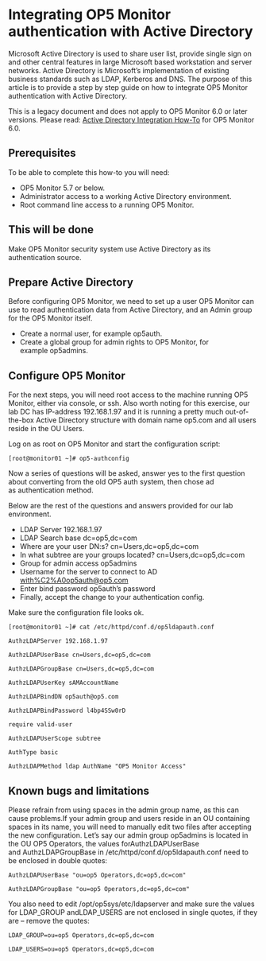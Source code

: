 # Integrating OP5 Monitor authentication with Active Directory

Microsoft Active Directory is used to share user list, provide single sign on and other central features in large Microsoft based workstation and server networks. Active Directory is Microsoft’s implementation of existing business standards such as LDAP, Kerberos and DNS. The purpose of this article is to provide a step by step guide on how to integrate OP5 Monitor authentication with Active Directory.

This is a legacy document and does not apply to OP5 Monitor 6.0 or later versions. Please read: [Active Directory Integration How-To](Active_Directory_Integration_How-To) for OP5 Monitor 6.0.

## Prerequisites

To be able to complete this how-to you will need:

- OP5 Monitor 5.7 or below.
- Administrator access to a working Active Directory environment.
- Root command line access to a running OP5 Monitor.

## This will be done

Make OP5 Monitor security system use Active Directory as its authentication source.

## Prepare Active Directory

Before configuring OP5 Monitor, we need to set up a user OP5 Monitor can use to read authentication data from Active Directory, and an Admin group for the OP5 Monitor itself.

- Create a normal user, for example op5auth.
- Create a global group for admin rights to OP5 Monitor, for example op5admins.

## Configure OP5 Monitor

For the next steps, you will need root access to the machine running OP5 Monitor, either via console, or ssh. Also worth noting for this exercise, our lab DC has IP-address 192.168.1.97 and it is running a pretty much out-of-the-box Active Directory structure with domain name op5.com and all users reside in the OU Users.

Log on as root on OP5 Monitor and start the configuration script:

`[root@monitor01 ~]# op5-authconfig`

Now a series of questions will be asked, answer yes to the first question about converting from the old OP5 auth system, then chose ad as authentication method.

Below are the rest of the questions and answers provided for our lab environment.

- LDAP Server 192.168.1.97
- LDAP Search base dc=op5,dc=com
- Where are your user DN:s? cn=Users,dc=op5,dc=com
- In what subtree are your groups located? cn=Users,dc=op5,dc=com
- Group for admin access op5admins
- Username for the server to connect to AD <with%C2%A0op5auth@op5.com>
- Enter bind password op5auth’s password
- Finally, accept the change to your authentication config.

Make sure the configuration file looks ok.

    [root@monitor01 ~]# cat /etc/httpd/conf.d/op5ldapauth.conf

    AuthzLDAPServer 192.168.1.97

    AuthzLDAPUserBase cn=Users,dc=op5,dc=com

    AuthzLDAPGroupBase cn=Users,dc=op5,dc=com

    AuthzLDAPUserKey sAMAccountName

    AuthzLDAPBindDN op5auth@op5.com

    AuthzLDAPBindPassword l4bp4SSw0rD

    require valid-user

    AuthzLDAPUserScope subtree

    AuthType basic

    AuthzLDAPMethod ldap AuthName "OP5 Monitor Access"

## Known bugs and limitations

Please refrain from using spaces in the admin group name, as this can cause problems.If your admin group and users reside in an OU containing spaces in its name, you will need to manually edit two files after accepting the new configuration. Let’s say our admin group op5admins is located in the OU OP5 Operators, the values forAuthzLDAPUserBase and AuthzLDAPGroupBase in /etc/httpd/conf.d/op5ldapauth.conf need to be enclosed in double quotes:

    AuthzLDAPUserBase "ou=op5 Operators,dc=op5,dc=com"

    AuthzLDAPGroupBase "ou=op5 Operators,dc=op5,dc=com"

You also need to edit /opt/op5sys/etc/ldapserver and make sure the values for LDAP\_GROUP andLDAP\_USERS are not enclosed in single quotes, if they are – remove the quotes:

    LDAP_GROUP=ou=op5 Operators,dc=op5,dc=com

    LDAP_USERS=ou=op5 Operators,dc=op5,dc=com
